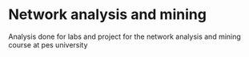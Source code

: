 # Network analysis and mining

Analysis done for labs and project for the network analysis and mining course at pes university
